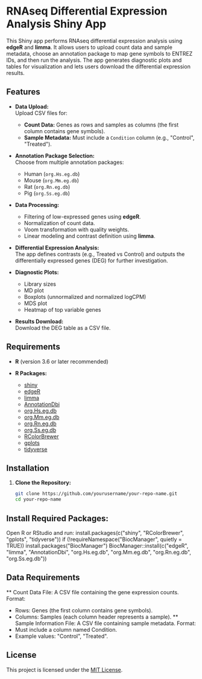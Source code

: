 # RNAseq Differential Expression Analysis Shiny App

This Shiny app performs RNAseq differential expression analysis using **edgeR** and **limma**. It allows users to upload count data and sample metadata, choose an annotation package to map gene symbols to ENTREZ IDs, and then run the analysis. The app generates diagnostic plots and tables for visualization and lets users download the differential expression results.

## Features

- **Data Upload:**  
  Upload CSV files for:
  - **Count Data:** Genes as rows and samples as columns (the first column contains gene symbols).
  - **Sample Metadata:** Must include a `Condition` column (e.g., "Control", "Treated").

- **Annotation Package Selection:**  
  Choose from multiple annotation packages:
  - Human (`org.Hs.eg.db`)
  - Mouse (`org.Mm.eg.db`)
  - Rat (`org.Rn.eg.db`)
  - Pig (`org.Ss.eg.db`)

- **Data Processing:**  
  - Filtering of low-expressed genes using **edgeR**.
  - Normalization of count data.
  - Voom transformation with quality weights.
  - Linear modeling and contrast definition using **limma**.

- **Differential Expression Analysis:**  
  The app defines contrasts (e.g., Treated vs Control) and outputs the differentially expressed genes (DEG) for further investigation.

- **Diagnostic Plots:**  
  - Library sizes
  - MD plot
  - Boxplots (unnormalized and normalized logCPM)
  - MDS plot
  - Heatmap of top variable genes

- **Results Download:**  
  Download the DEG table as a CSV file.

## Requirements

- **R** (version 3.6 or later recommended)

- **R Packages:**
  - [shiny](https://cran.r-project.org/package=shiny)
  - [edgeR](https://bioconductor.org/packages/edgeR/)
  - [limma](https://bioconductor.org/packages/limma/)
  - [AnnotationDbi](https://bioconductor.org/packages/AnnotationDbi/)
  - [org.Hs.eg.db](https://bioconductor.org/packages/org.Hs.eg.db/)
  - [org.Mm.eg.db](https://bioconductor.org/packages/org.Mm.eg.db/)
  - [org.Rn.eg.db](https://bioconductor.org/packages/org.Rn.eg.db/)
  - [org.Ss.eg.db](https://bioconductor.org/packages/org.Ss.eg.db/)
  - [RColorBrewer](https://cran.r-project.org/package=RColorBrewer)
  - [gplots](https://cran.r-project.org/package=gplots)
  - [tidyverse](https://www.tidyverse.org/)

## Installation

1. **Clone the Repository:**

   ```bash
   git clone https://github.com/yourusername/your-repo-name.git
   cd your-repo-name

## Install Required Packages:
Open R or RStudio and run:
install.packages(c("shiny", "RColorBrewer", "gplots", "tidyverse"))
if (!requireNamespace("BiocManager", quietly = TRUE))
    install.packages("BiocManager")
BiocManager::install(c("edgeR", "limma", "AnnotationDbi", 
                         "org.Hs.eg.db", "org.Mm.eg.db", 
                         "org.Rn.eg.db", "org.Ss.eg.db"))
## Data Requirements
** Count Data File:
A CSV file containing the gene expression counts.
Format:

- Rows: Genes (the first column contains gene symbols).
- Columns: Samples (each column header represents a sample).
** Sample Information File:
A CSV file containing sample metadata.
Format:
- Must include a column named Condition.
- Example values: "Control", "Treated".
## License
This project is licensed under the [MIT License](https://opensource.org/license/mit). 


